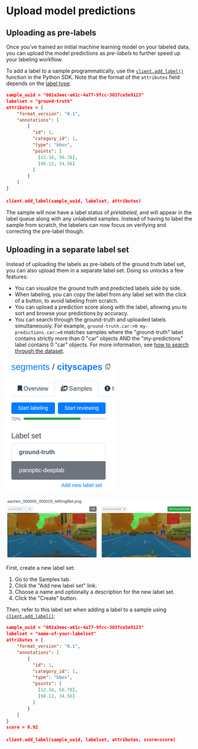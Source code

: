 # Upload model predictions

## Uploading as pre-labels

Once you've trained an initial machine learning model on your labeled data, you can upload the model predictions as _pre-labels_ to further speed up your labeling workflow.

To add a label to a sample programmatically, use the [`client.add_label()`](../python-sdk.md#create-a-label) function in the Python SDK. Note that the format of the `attributes` field depends on the [label type](../reference/label-types.md).

```json
sample_uuid = "602a3eec-a61c-4a77-9fcc-3037ce5e9123"
labelset = "ground-truth"
attributes = {
    "format_version": "0.1",
    "annotations": [
        {
          "id": 1,
          "category_id": 1,
          "type": "bbox",
          "points": [
            [12.34, 56.78],
            [90.12, 34.56]
          ]
        }
    ]
}

client.add_label(sample_uuid, labelset, attributes)
```

The sample will now have a label status of _prelabeled_, and will appear in the label queue along with any unlabeled samples. Instead of having to label the sample from scratch, the labelers can now focus on verifying and correcting the pre-label though.

## Uploading in a separate label set

Instead of uploading the labels as pre-labels of the ground truth label set, you can also upload them in a separate label set. Doing so unlocks a few features:

* You can visualize the ground truth and predicted labels side by side.
* When labeling, you can copy the label from any label set with the click of a button, to avoid labeling from scratch.
* You can upload a prediction score along with the label, allowing you to sort and browse your predictions by accuracy.
* You can search through the ground-truth and uploaded labels simultaneously. For example,  `ground-truth.car:>0 my-predictions.car:=0` matches samples where the "ground-truth" label contains strictly more than 0 "car" objects AND the "my-predictions" label contains 0 "car" objects. For more information, see [how to search through the dataset](../search-functionality.md).

![](<../.gitbook/assets/image (5).png>)

![](<../.gitbook/assets/image (12) (1).png>)

First, create a new label set:

1. Go to the Samples tab.
2. Click the "Add new label set" link.
3. Choose a name and optionally a description for the new label set.
4. Click the "Create" button.

Then, refer to this label set when adding a label to a sample using [`client.add_label()`](../python-sdk.md#create-a-label):

```json
sample_uuid = "602a3eec-a61c-4a77-9fcc-3037ce5e9123"
labelset = "name-of-your-labelset"
attributes = {
    "format_version": "0.1",
    "annotations": [
        {
          "id": 1,
          "category_id": 1,
          "type": "bbox",
          "points": [
            [12.34, 56.78],
            [90.12, 34.56]
          ]
        }
    ]
}
score = 0.92

client.add_label(sample_uuid, labelset, attributes, score=score)
```




